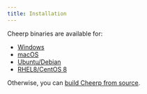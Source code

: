 ```yaml
---
title: Installation
---
```


Cheerp binaries are available for:

- [Windows](/cheerp/installation/windows-macos)
- [macOS](/cheerp/installation/windows-macos)
- [Ubuntu/Debian](/cheerp/installation/ppa)
- [RHEL8/CentOS 8](/cheerp/installation/rhel8)

Otherwise, you can [build Cheerp from source](/cheerp/installation/source).
